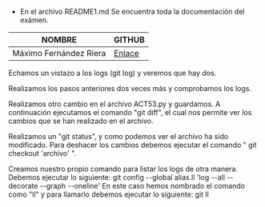 * En el archivo README1.md Se encuentra toda la documentación del exámen.

| NOMBRE  | GITHUB |
| ------------- | ------------- |
| Máximo Fernández Riera  |  [Enlace](https://github.com/maximofernandezriera)  |

Echamos un vistazo a los logs (git log) y veremos que hay dos.

Realizamos los pasos anteriores dos veces más y comprobamos los logs.

Realizamos otro cambio en el archivo ACT53.py y guardamos. A continuación 
ejecutamos el comando "git diff", el cual nos permite ver los cambios que 
se han realizado en el archivo.

Realizamos un "git status", y como podemos ver el archivo ha sido 
modificado.
Para deshacer los cambios debemos ejecutar el comando " git checkout 
'archivo' ".


Creamos nuestro propio comando para listar los logs de otra manera. 
Debemos ejecutar lo siguiente: git config --global alias.ll 'log --all 
--decorate --graph --oneline'
En este caso hemos nombrado el comando como "ll" y para llamarlo debemos 
ejecutar lo siguiente: git ll

